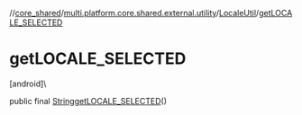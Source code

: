 //[core_shared](../../../index.md)/[multi.platform.core.shared.external.utility](../index.md)/[LocaleUtil](index.md)/[getLOCALE_SELECTED](get-l-o-c-a-l-e_-s-e-l-e-c-t-e-d.md)

# getLOCALE_SELECTED

[android]\

public final [String](https://docs.oracle.com/javase/8/docs/api/java/lang/String.html)[getLOCALE_SELECTED](get-l-o-c-a-l-e_-s-e-l-e-c-t-e-d.md)()
